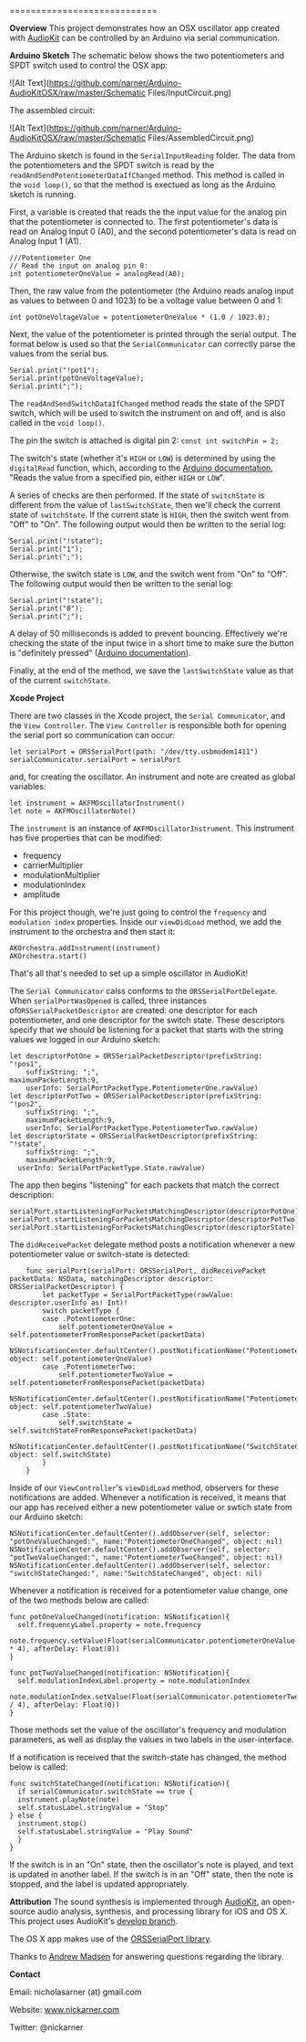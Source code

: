 ============================

**Overview**
This project demonstrates how an OSX oscillator app created with <a href="https://github.com/audiokit/AudioKit">AudioKit</a> can be controlled by an Arduino via serial communication. 

**Arduino Sketch**
The schematic below shows the two potentiometers and SPDT switch used to control the OSX app:

![Alt Text](https://github.com/narner/Arduino-AudioKitOSX/raw/master/Schematic Files/InputCircuit.png)

The assembled circuit:

![Alt Text](https://github.com/narner/Arduino-AudioKitOSX/raw/master/Schematic Files/AssembledCircuit.png)

The Arduino sketch is found in the `SerialInputReading` folder. The data from the potentiometers and the SPDT switch is read by the `readAndSendPotentiometerDataIfChanged` method. This method is called in the `void loop()`, so that the method is exectued as long as the Arduino sketch is running. 

First, a variable is created that reads the the input value for the analog pin that the potentiometer is connected to. The first potentiometer's data is read on Analog Input 0 (A0), and the second potentiometer's data is read on Analog Input 1 (A1). 

```
///Potentiometer One
// Read the input on analog pin 0:
int potentiometerOneValue = analogRead(A0);
```

Then, the raw value from the potentiometer (the Arduino reads analog input as values to between 0 and 1023) to be a voltage value between 0 and 1:

`int potOneVoltageValue = potentiometerOneValue * (1.0 / 1023.0);`

Next, the value of the potentiometer is printed through the serial output. The format below is used so that the `SerialCommunicator` can correctly parse the values from the serial bus. 

```
Serial.print("!pot1");
Serial.print(potOneVoltageValue);
Serial.print(";");
```

The `readAndSendSwitchDataIfChanged` method reads the state of the SPDT switch, which will be used to switch the instrument on and off, and is also called in the `void loop()`.  

The pin the switch is attached is digital pin 2: `const int switchPin = 2;` 

The switch's state (whether it's `HIGH` or `LOW`) is determined by using the `digitalRead` function, which, according to the
<a href="https://www.arduino.cc/en/Reference/DigitalRead">Arduino documentation</a>, "Reads the value from a specified pin, either `HIGH` or `LOW`". 

A series of checks are then performed. If the state of `switchState` is different from the value of `lastSwitchState`, then we'll check the current state of `switchState`. If the current state is `HIGH`, then the switch went from "Off" to "On". The following output would then be written to the serial log:

```
Serial.print("!state");
Serial.print("1");
Serial.print(";");
```

Otherwise, the switch state is `LOW`, and the switch went from "On" to "Off". The following output would then be written to the serial log:

```
Serial.print("!state");
Serial.print("0");
Serial.print(";");
```

A delay of 50 milliseconds is added to prevent bouncing. Effectively we're checking the state of the input twice in a short time to make sure the button is "definitely pressed" (<a href="https://www.arduino.cc/en/Tutorial/Debounce">Arduino documentation</a>).

Finally, at the end of the method, we save the `lastSwitchState` value as that of the current `switchState`. 

**Xcode Project**

There are two classes in the Xcode project, the `Serial Communicator`, and the `View Controller`. The `View Controller` is responsible both for opening the serial port so communication can occur: 

```
let serialPort = ORSSerialPort(path: "/dev/tty.usbmodem1411")
serialCommunicator.serialPort = serialPort
```

and, for creating the oscillator. An instrument and note are created as global variables:

```
let instrument = AKFMOscillatorInstrument()
let note = AKFMOscillatorNote()
```

The `instrument` is an instance of `AKFMOscillatorInstrument`. This instrument has five properties that can be modified:

* frequency
* carrierMultiplier
* modulationMultiplier
* modulationIndex
* amplitude

For this project though, we're just going to control the `frequency` and `modulation index` properties. Inside our `viewDidLoad` method, we add the instrument to the orchestra and then start it:

```
AKOrchestra.addInstrument(instrument)
AKOrchestra.start()
```

That's all that's needed to set up a simple oscillator in AudioKit!

The `Serial Communicator` calss conforms to the `ORSSerialPortDelegate`. When `serialPortWasOpened` is called, three instances of`ORSSerialPacketDescriptor` are created: one descriptor for each potentiometer, and one descriptor for the switch state. These descriptors specify that we should be listening for a packet that starts with the string values we logged in our Arduino sketch:

```
let descriptorPotOne = ORSSerialPacketDescriptor(prefixString: "!pos1",
	suffixString: ";",
maximumPacketLength:9,
	userInfo: SerialPortPacketType.PotentiometerOne.rawValue)
let descriptorPotTwo = ORSSerialPacketDescriptor(prefixString: "!pos2",
	suffixString: ";",
	maximumPacketLength:9,
	userInfo: SerialPortPacketType.PotentiometerTwo.rawValue)
let descriptorState = ORSSerialPacketDescriptor(prefixString: "!state",
	suffixString: ";",
	maximumPacketLength:9,
  userInfo: SerialPortPacketType.State.rawValue)
```
The app then begins "listening" for each packets that match the correct description:
```
serialPort.startListeningForPacketsMatchingDescriptor(descriptorPotOne)
serialPort.startListeningForPacketsMatchingDescriptor(descriptorPotTwo)
serialPort.startListeningForPacketsMatchingDescriptor(descriptorState)
```

The `didReceivePacket` delegate method posts a notification whenever a new potentiometer value or switch-state is detected: 

```
	func serialPort(serialPort: ORSSerialPort, didReceivePacket packetData: NSData, matchingDescriptor descriptor: ORSSerialPacketDescriptor) {
		let packetType = SerialPortPacketType(rawValue: descriptor.userInfo as! Int)!
		switch packetType {
		case .PotentiometerOne:
			self.potentiometerOneValue = self.potentiometerFromResponsePacket(packetData)
            NSNotificationCenter.defaultCenter().postNotificationName("PotentiometerOneChanged", object: self.potentiometerOneValue)
		case .PotentiometerTwo:
			self.potentiometerTwoValue = self.potentiometerFromResponsePacket(packetData)
            NSNotificationCenter.defaultCenter().postNotificationName("PotentiometerTwoChanged", object: self.potentiometerTwoValue)
		case .State:
			self.switchState = self.switchStateFromResponsePacket(packetData)
            NSNotificationCenter.defaultCenter().postNotificationName("SwitchStateChanged", object: self.switchState)
		}
	}
```

Inside of our `ViewController`'s `viewDidLoad` method, observers for these notifications are added. Whenever a notification is received, it means that our app has received either a new potentiometer value or swtich state from our Arduino sketch:

```
NSNotificationCenter.defaultCenter().addObserver(self, selector: "potOneValueChanged:", name:"PotentiometerOneChanged", object: nil)
NSNotificationCenter.defaultCenter().addObserver(self, selector: "potTwoValueChanged:", name:"PotentiometerTwoChanged", object: nil)
NSNotificationCenter.defaultCenter().addObserver(self, selector: "switchStateChanged:", name:"SwitchStateChanged", object: nil)
```

Whenever a notification is received for a potentiometer value change, one of the two methods below are called: 

```
func potOneValueChanged(notification: NSNotification){
  self.frequencyLabel.property = note.frequency
  note.frequency.setValue(Float(serialCommunicator.potentiometerOneValue * 4), afterDelay: Float(0))
}
 
func potTwoValueChanged(notification: NSNotification){
  self.modulationIndexLabel.property = note.modulationIndex
  note.modulationIndex.setValue(Float(serialCommunicator.potentiometerTwoValue / 4), afterDelay: Float(0))
}
```

Those methods set the value of the oscillator's frequency and modulation parameters, as well as display the values in two labels in the user-interface. 

If a notification is received that the switch-state has changed, the method below is called:

```
func switchStateChanged(notification: NSNotification){
  if serialCommunicator.switchState == true {
  instrument.playNote(note)
  self.statusLabel.stringValue = "Stop"
} else {
  instrument.stop()
  self.statusLabel.stringValue = "Play Sound"
  }
}
```

If the switch is in an "On" state, then the oscillator's note is played, and text is updated in another label. If the switch is in an "Off" state, then the note is stopped, and the label is updated appropriately. 

**Attribution**
The sound synthesis is implemented through <a href="http://audiokit.io">AudioKit</a>, an open-source audio analysis, synthesis, and processing library for iOS and OS X. This project uses AudioKit's <a href="https://github.com/audiokit/AudioKit/tree/develop">develop branch</a>. 

The OS X app makes use of the <a href="https://github.com/armadsen/ORSSerialPort">ORSSerialPort library</a>.

Thanks to <a href="http://blog.andrewmadsen.com/">Andrew Madsen</a> for answering questions regarding the library. 


**Contact**

Email: nicholasarner (at) gmail.com

Website: www.nickarner.com

Twitter: @nickarner
